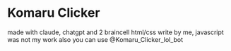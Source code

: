 # Komaru Clicker
made with claude, chatgpt and 2 braincell
html/css write by me, javascript was not my work
also you can use @Komaru_Clicker_lol_bot
